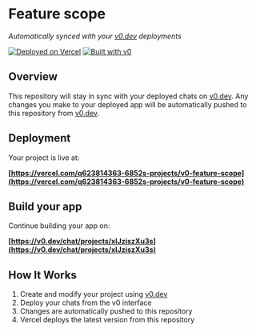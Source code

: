 # Feature scope

*Automatically synced with your [v0.dev](https://v0.dev) deployments*

[![Deployed on Vercel](https://img.shields.io/badge/Deployed%20on-Vercel-black?style=for-the-badge&logo=vercel)](https://vercel.com/q623814363-6852s-projects/v0-feature-scope)
[![Built with v0](https://img.shields.io/badge/Built%20with-v0.dev-black?style=for-the-badge)](https://v0.dev/chat/projects/xIJziszXu3s)

## Overview

This repository will stay in sync with your deployed chats on [v0.dev](https://v0.dev).
Any changes you make to your deployed app will be automatically pushed to this repository from [v0.dev](https://v0.dev).

## Deployment

Your project is live at:

**[https://vercel.com/q623814363-6852s-projects/v0-feature-scope](https://vercel.com/q623814363-6852s-projects/v0-feature-scope)**

## Build your app

Continue building your app on:

**[https://v0.dev/chat/projects/xIJziszXu3s](https://v0.dev/chat/projects/xIJziszXu3s)**

## How It Works

1. Create and modify your project using [v0.dev](https://v0.dev)
2. Deploy your chats from the v0 interface
3. Changes are automatically pushed to this repository
4. Vercel deploys the latest version from this repository
